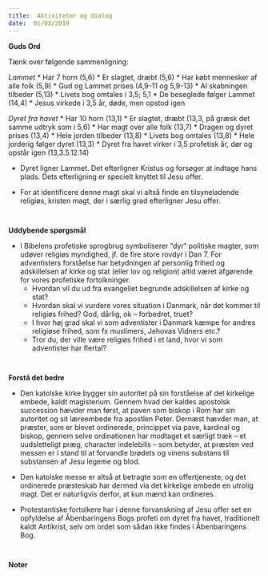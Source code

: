 ```yaml
---
title:  Aktiviteter og dialog
date:  01/03/2019
---
```


**Guds Ord**

Tænk over følgende sammenligning:

*Lammet*
	* Har 7 horn (5,6)
	* Er slagtet, dræbt (5,6)
	* Har købt mennesker af alle folk (5,9)
	* Gud og Lammet prises (4,9-11 og 5,9-13)
	* Al skabningen tilbeder (5,13)
	* Livets bog omtales i 3,5; 5,1
	* De beseglede følger Lammet (14,4)
	* Jesus virkede i 3,5 år, døde, men opstod igen

*Dyret fra havet*
	* Har 10 horn (13,1)
	* Er slagtet, dræbt (13,3, på græsk det samme udtryk som i 5,6)
	* Har magt over alle folk (13,7)
	* Dragen og dyret prises (13,4)
	* Hele jorden tilbeder (13,8)
	* Livets bog omtales (13,8)
	* Hele jorderig følger dyret (13,3)
	* Dyret fra havet virker i 3,5 profetisk år, dør og opstår igen (13,3.5.12.14)

* Dyret ligner Lammet. Det efterligner Kristus og forsøger at indtage hans plads. Dets efterligning er specielt knyttet til Jesu offer.

* For at identificere denne magt skal vi altså finde en tilsyneladende religiøs, kristen magt, der i særlig grad efterligner Jesu offer.

` `

**Uddybende spørgsmål**

* I Bibelens profetiske sprogbrug symboliserer ”dyr“ politiske magter, som udøver religiøs myndighed, jf. de fire store rovdyr i Dan 7. For adventisters forståelse har betydningen af personlig frihed og adskillelsen af kirke og stat (eller lov og religion) altid været afgørende for vores profetiske fortolkninger.
	* Hvordan vil du ud fra evangeliet begrunde adskillelsen af kirke og stat?
	* Hvordan skal vi vurdere vores situation i Danmark, når det kommer til religiøs frihed? God, dårlig, ok – forbedret, truet?
	* I hvor høj grad skal vi som adventister i Danmark kæmpe for andres religiøse frihed, som fx muslimers, Jehovas Vidners etc.?
	* Tror du, der ville være religiøs frihed i et land, hvor vi som adventister har flertal?

` `

**Forstå det bedre**

* Den katolske kirke bygger sin autoritet på sin forståelse af det kirkelige embede, kaldt magisterium. Gennem hvad der kaldes apostolsk succession hævder man først, at paven som biskop i Rom har sin autoritet og sit læreembede fra apostlen Peter. Dernæst hævder man, at præster, som er blevet ordinerede, princippet via pave, kardinal og biskop, gennem selve ordinationen har modtaget et særligt træk – et uudsletteligt præg, character indelebilis – som betyder, at præsten ved messen er i stand til at forvandle brødets og vinens substans til substansen af Jesu legeme og blod.

* Den katolske messe er altså at betragte som en offertjeneste, og det ordinerede præsteskab har dermed via det kirkelige embede en utrolig magt. Det er naturligvis derfor, at kun mænd kan ordineres.

* Protestantiske fortolkere har i denne forvanskning af Jesu offer set en opfyldelse af Åbenbaringens Bogs profeti om dyret fra havet, traditionelt kaldt Antikrist, selv om ordet som sådan ikke findes i Åbenbaringens Bog.

` `

**Noter**

` `
